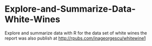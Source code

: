 # Explore-and-Summarize-Data-White-Wines
Explore and summarize data with R for the data set of white wines the report 
was also publish at http://rpubs.com/inageorgescu/whitewine1
